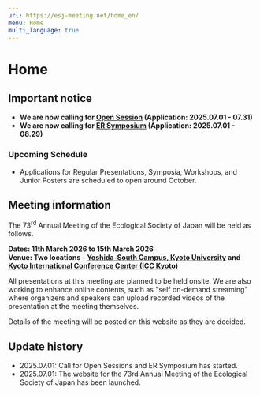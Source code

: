 ```yaml
---
url: https://esj-meeting.net/home_en/
menu: Home
multi_language: true
---
```


# Home

## Important notice

- **We are now calling for [Open Session](/opensession_en) (Application: 2025.07.01 - 07.31)**
- **We are now calling for [ER Symposium](/ersympo_en) (Application: 2025.07.01 - 08.29)**

### Upcoming Schedule

- Applications for Regular Presentations, Symposia, Workshops, and Junior Posters are scheduled to open around October.

## Meeting information

The 73<sup>rd</sup> Annual Meeting of the Ecological Society of Japan will be held as follows.

**Dates: 11th March 2026 to 15th March 2026**  
**Venue: Two locations - [Yoshida-South Campus, Kyoto University](https://www.kyoto-u.ac.jp/en/access) and [Kyoto International Conference Center (ICC Kyoto)](https://www.icckyoto.or.jp/en/access-2/getting_here/)**

All presentations at this meeting are planned to be held onsite. We are also working to enhance online contents, such as "self on-demand streaming" where organizers and speakers can upload recorded videos of the presentation at the meeting themselves.

Details of the meeting will be posted on this website as they are decided.

## Update history

- 2025.07.01: Call for Open Sessions and ER Symposium has started.
- 2025.07.01: The website for the 73rd Annual Meeting of the Ecological Society of Japan has been launched.

